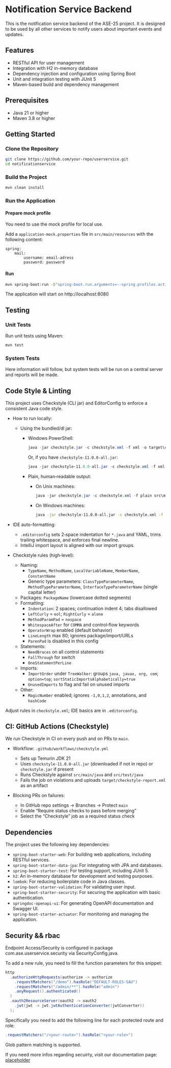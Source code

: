 # Notification Service Backend

This is the notification service backend of the ASE-25 project. It is designed to be used by all other services to notify users about important events and updates.

## Features

- RESTful API for user management
- Integration with H2 in-memory database
- Dependency injection and configuration using Spring Boot
- Unit and integration testing with JUnit 5
- Maven-based build and dependency management

## Prerequisites

- Java 21 or higher
- Maven 3.8 or higher

## Getting Started

### Clone the Repository

```bash
git clone https://github.com/your-repo/userservice.git
cd notificationservice
```

### Build the Project

```bash
mvn clean install
```

### Run the Application

#### Prepare mock profile

You need to use the mock profile for local use.

Add a `application-mock.properties` file in `src/main/resources` with the following content:

```properties
spring:
    mail:
        username: email-adress
        password: password
```

#### Run

```bash
mvn spring-boot:run -D"spring-boot.run.arguments=--spring.profiles.active=mock"
```

The application will start on http://localhost:8080

## Testing

### Unit Tests

Run unit tests using Maven:

```bash
mvn test
```

### System Tests

Here information will follow, but system tests will be run on a central server and reports will be made.

## Code Style & Linting

This project uses Checkstyle (CLI jar) and EditorConfig to enforce a consistent Java code style.

- How to run locally:

  - Using the bundled/dl jar:
    - Windows PowerShell:
      ```powershell
      java -jar checkstyle.jar -c checkstyle.xml -f xml -o target\checkstyle-report.xml src\main\java src\test\java
      ```
      Or, if you have `checkstyle-11.0.0-all.jar`:
      ```powershell
      java -jar checkstyle-11.0.0-all.jar -c checkstyle.xml -f xml -o target\checkstyle-report.xml src\main\java src\test\java
      ```
    - Plain, human‑readable output:

      - On Unix machines:
        ```powershell
        java -jar checkstyle.jar -c checkstyle.xml -f plain src\main\java src\test\java
        ```
      - On Windows machines:
        ```bash
        java -jar checkstyle-11.0.0-all.jar -c checkstyle.xml -f plain src/main/java src/test/java
        ```

- IDE auto-formatting:

  - `.editorconfig` sets 2‑space indentation for `*.java` and YAML, trims trailing whitespace, and enforces final newline.
  - IntelliJ import layout is aligned with our import groups.

- Checkstyle rules (high‑level):
  - Naming:
    - `TypeName`, `MethodName`, `LocalVariableName`, `MemberName`, `ConstantName`
    - Generic type parameters: `ClassTypeParameterName`, `MethodTypeParameterName`, `InterfaceTypeParameterName` (single capital letter)
  - Packages: `PackageName` (lowercase dotted segments)
  - Formatting:
    - `Indentation`: 2 spaces; continuation indent 4; tabs disallowed
    - `LeftCurly` = `eol`; `RightCurly` = `alone`
    - `MethodParamPad` = `nospace`
    - `WhitespaceAfter` for `COMMA` and control‑flow keywords
    - `OperatorWrap` enabled (default behavior)
    - `LineLength` max 80; ignores package/import/URLs
    - `ParenPad` is disabled in this config
  - Statements:
    - `NeedBraces` on all control statements
    - `FallThrough` for switch
    - `OneStatementPerLine`
  - Imports:
    - `ImportOrder` under `TreeWalker`: groups `java, javax, org, com`; `option=top`; `sortStaticImportsAlphabetically=true`
    - `UnusedImports` to flag and fail on unused imports
  - Other:
    - `MagicNumber` enabled; ignores `-1,0,1,2`, annotations, and `hashCode`

Adjust rules in `checkstyle.xml`; IDE basics are in `.editorconfig`.

## CI: GitHub Actions (Checkstyle)

We run Checkstyle in CI on every push and on PRs to `main`.

- Workflow: `.github/workflows/checkstyle.yml`

  - Sets up Temurin JDK 21
  - Uses `checkstyle-11.0.0-all.jar` (downloaded if not in repo) or `checkstyle.jar` if present
  - Runs Checkstyle against `src/main/java` and `src/test/java`
  - Fails the job on violations and uploads `target/checkstyle-report.xml` as an artifact

- Blocking PRs on failures:
  - In GitHub repo settings → Branches → Protect `main`
  - Enable “Require status checks to pass before merging”
  - Select the “Checkstyle” job as a required status check

## Dependencies

The project uses the following key dependencies:

- `spring-boot-starter-web`: For building web applications, including RESTful services.
- `spring-boot-starter-data-jpa`: For integrating with JPA and databases.
- `spring-boot-starter-test`: For testing support, including JUnit 5.
- `h2`: An in-memory database for development and testing purposes.
- `lombok`: For reducing boilerplate code in Java classes.
- `spring-boot-starter-validation`: For validating user input.
- `spring-boot-starter-security`: For securing the application with basic authentication.
- `springdoc-openapi-ui`: For generating OpenAPI documentation and Swagger UI.
- `spring-boot-starter-actuator`: For monitoring and managing the application.


## Security && rbac
Endpoint Access/Security is configured in package com.ase.userservice.security via SecurityConfig.java.

To add a new rule, you need to fill the function parameters for this snippet:
```java
http
  .authorizeHttpRequests(authorize -> authorize
    .requestMatchers("/demo").hasRole("DEFAULT-ROLES-SAU")
    .requestMatchers("/admin/**").hasRole("admin")
    .anyRequest().authenticated()
  )
  .oauth2ResourceServer(oauth2 -> oauth2
    .jwt(jwt -> jwt.jwtAuthenticationConverter(jwtConverter))
  );
```

Specifically you need to add the following line for each protected route and role:
```java
.requestMatchers("/<your-route>").hasRole("<your-role>")
```
Glob pattern matching is supported.

If you need more infos regarding secuirty, visit our documentation page: [placeholder](http://example.com)